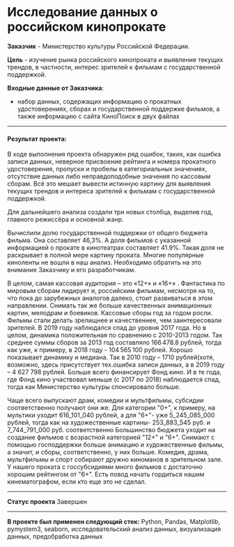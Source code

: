 # Исследование данных о российском кинопрокате

**Заказчик** - Министерство культуры Российской Федерации.

**Цель** -  изучение рынка российского кинопроката и выявление текущих трендов, в частности, интерес зрителей к фильмам с   государственной поддержкой.

**Входные данные от Заказчика**: 
- набор данных, содержащих информацию о прокатных удостоверениях, сборах и государственной поддержке фильмов, а также информацию с сайта КиноПоиск в двух файлах

***
 #### Результат проекта:
В ходе выполнения проекта обнаружен ряд ошибок, таких, как ошибка записи данных, неверное присвоение рейтинга и номера прокатного удостоверения, пропуски и пробелы в категориальных значениях, отсутствие данных либо неправдоподобные значения по кассовым сборам. Всё это мешает вывести истинную картину для выявления текущих трендов и интереса зрителей к фильмам с государственной поддержкой.

Для дальнейшего анализа создали три новых столбца, выделив год, главного режиссёра и основной жанр.

Вычислили долю государственной поддержки от общего бюджета фильма. Она составляет 46,3%. А доля фильмов с указанной информацией о прокате в кинотеатрах составляет 41.9%. Такая доля не раскрывает в полной мере картину проката. Многие популярные киноленты не вошли в наш анализ. Необходимо обратить на это внимание Заказчику и его разработчикам.

В целом, самая кассовая аудитория – это «12+» и «16+» . Фантастика по мировым сборам лидирует и, российским фильмам, несмотря на то, что пока до зарубежных аналогов далеко, стоит развиваться в этом направлении. Снимать так же больше качественных анимационных картин, мелодрам и боевиков. Кассовые сборы год за годом росли. Фильмы стали делать зрелищнее и качественнее, чем заинтересовали зрителей. В 2019 году наблюдался спад до уровня 2017 года. Но в целом, динамика положительная по сравнению с 2010-2013 годом. Так среднее суммы сборов за 2013 год составляло 166 478.8 рублей, тогда как уже, к примеру, в 2018 году - 104 565 100 рублей. Хорошо показывает динамику и медиана. Так в 2010 году – 1710 рублей(хотя, возможно, здесь присутствует тех.ошибка записи данных, а в 2019 году – 4 627 798 рублей. Больше всего финансирует Фонд кино. И в те года, где Фонд кино участвовал меньше (с 2017 по 2018) наблюдается спад, тогда как Министерство культуры спонсировало больше.

Чаще всего выпускают драм, комедии и мультфильмы, субсидии соответственно получают они же. Для категории "0+", к примеру, на мультики уходит 616_101_040 рублей, а для "6+"- уже 5_245_085_000 рублей, тогда как на художественные картины- 253_883_545 руб. и 7_744_791_000 руб. соответственно Большинство бюджета уходит на создание фильмов с возрастной категорией "12+" и "6+". Снимают с помощью господдержки больше анимацию и художественные фильмы, а значит, и сборы, соответственно, у них больше. Комедия, драма, мультфильмы и спорт собирают дружно киноманов в зрительном зале. У нашего проката с госсубсидиями много фильмов с достаточно хорошим рейтингом от "6+". Есть повод начать гордиться нашим кинематографом, если кто еще это не сделал.

***
**Статус проекта**
Завершен
***
**В проекте был применен следующий стек:**
Python, Pandas, Matplotlib, pymystem3, seaborn, исследовательский анализ данных, визуализация данных, предобработка данных




```python

```
